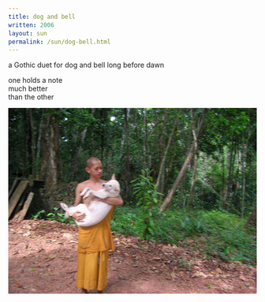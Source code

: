 ```yaml
---
title: dog and bell
written: 2006
layout: sun
permalink: /sun/dog-bell.html
---
```


<div class="poem">
a Gothic duet  
for dog and bell  
long before dawn  
 
one holds a note  
much better  
than the other
</div>

!["monk and dog"](/assets/images/pilg1/monkanddog.jpg "monk and dog")
